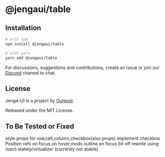 # @jengaui/table

## Installation

```sh
# with npm
npm install @jengaui/table

# with yarn
yarn add @jengaui/table
```

For discussions, suggestions and contributions, create an issue or join our [Discord](https://discord.gg/sHnHPnAPZj) channel to chat.

## License

Jenga-UI is a project by [Outpost](https://outpost.run).

Released under the MIT License.

## To Be Tested or Fixed

style props for row,cell,column,checkbox(also props)
implement checkbox Position
refs
on focus,on hover,mods
outline on focus bit off
rewrite using react-stately/virtualizer (currently not stable)
